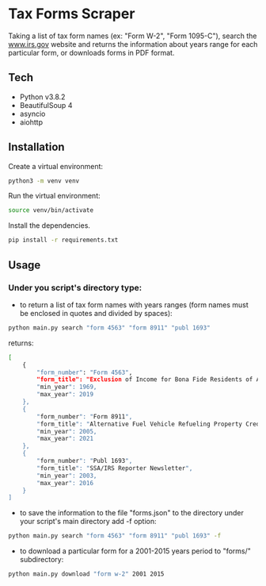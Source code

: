 # Tax Forms Scraper

Taking a list of tax form names (ex: "Form W-2", "Form 1095-C"), search the www.irs.gov
website and returns the information about years range for each particular form,
or downloads forms in PDF format.

## Tech

- Python v3.8.2
- BeautifulSoup 4
- asyncio
- aiohttp

## Installation

Create a virtual environment:

```sh
python3 -m venv venv
```

Run the virtual environment:

```sh
source venv/bin/activate
```

Install the dependencies.
```sh
pip install -r requirements.txt
```

## Usage

### Under you script's directory type:
- to return a list of tax form names with years ranges (form names must be enclosed in quotes and divided by spaces):

```sh
python main.py search "form 4563" "form 8911" "publ 1693"
```

returns:

```sh
[
    {
        "form_number": "Form 4563",
        "form_title": "Exclusion of Income for Bona Fide Residents of American Samoa",
        "min_year": 1969,
        "max_year": 2019
    },
    {
        "form_number": "Form 8911",
        "form_title": "Alternative Fuel Vehicle Refueling Property Credit",
        "min_year": 2005,
        "max_year": 2021
    },
    {
        "form_number": "Publ 1693",
        "form_title": "SSA/IRS Reporter Newsletter",
        "min_year": 2003,
        "max_year": 2016
    }
]

```

- to save the information to the file "forms.json" to the directory under your script's
main directory add -f option:

```sh
python main.py search "form 4563" "form 8911" "publ 1693" -f
```

- to download a particular form for a 2001-2015 years period to "forms/" subdirectory:


```sh
python main.py download "form w-2" 2001 2015
```
